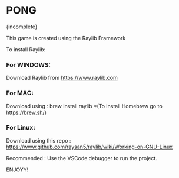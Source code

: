 # PONG

{incomplete}

This game is created using the Raylib Framework

To install Raylib:

### For WINDOWS:
Download Raylib from https://www.raylib.com

### For MAC:
Download using : brew install raylib
        *(To install Homebrew go to https://brew.sh/)

### For Linux:
Download using this repo : https://www.github.com/raysan5/raylib/wiki/Working-on-GNU-Linux

Recommended : Use the VSCode debugger to run the project.

ENJOYY!